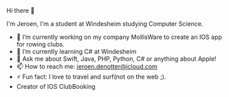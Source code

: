 Hi there 👋 

I'm Jeroen, I'm a student at Windesheim studying Computer Science.

- 🔭 I’m currently working on my company MollisWare to create an IOS app for rowing clubs.
- 🌱 I’m currently learning C# at Windesheim
- 💬 Ask me about Swift, Java, PHP, Python, C# or anything about Apple!
- 📫 How to reach me: jeroen.denotter@icloud.com
- ⚡ Fun fact: I love to travel and surf(not on the web ;).
- Creator of IOS ClubBooking
